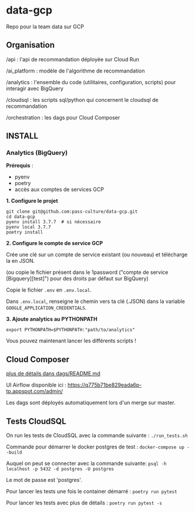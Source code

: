 # data-gcp

Repo pour la team data sur GCP

## Organisation

/api : l'api de recommandation déployée sur Cloud Run

/ai_platform : modèle de l'algorithme de recommandation

/analytics : l'ensemble du code (utilitaires, configuration, scripts) pour interagir avec BigQuery

/cloudsql : les scripts sql/python qui concernent le cloudsql de recommandation

/orchestration : les dags pour Cloud Composer


## INSTALL
### Analytics (BigQuery)
**Prérequis** :
- pyenv
- poetry
- accès aux comptes de services GCP

**1. Configure le projet**

```
git clone git@github.com:pass-culture/data-gcp.git
cd data-gcp
pyenv install 3.7.7  # si nécessaire
pyenv local 3.7.7
poetry install
```

**2. Configure le compte de service GCP**

Crée une clé sur un compte de service existant (ou nouveau) et télécharge la en JSON.

(ou copie le fichier présent dans le 1password ("compte de service [Bigquery][test]") pour des droits par défaut sur BigQuery)

Copie le fichier `.env` en `.env.local`.

Dans `.env.local`, renseigne le chemin vers ta clé (.JSON) dans la variable `GOOGLE_APPLICATION_CREDENTIALS`.

**3. Ajoute analytics au PYTHONPATH**
```
export PYTHONPATH=$PYTHONPATH:"path/to/analytics"
```

Vous pouvez maintenant lancer les différents scripts !

## Cloud Composer

[plus de détails dans dags/README.md](/orchestration/dags/README.md)

UI Airflow disponible ici : https://q775b71be829eada6p-tp.appspot.com/admin/

Les dags sont déployés automatiquement lors d'un merge sur master.


## Tests CloudSQL

On run les tests de CloudSQL avec la commande suivante : `./run_tests.sh`

Commande pour démarrer le docker postgres de test :
`docker-compose up --build`

Auquel on peut se connecter avec la commande suivante:
`psql -h localhost -p 5432 -d postgres -U postgres`

Le mot de passe est 'postgres'.

Pour lancer les tests une fois le container démarré :
`poetry run pytest`

Pour lancer les tests avec plus de détails :
`poetry run pytest -s`
